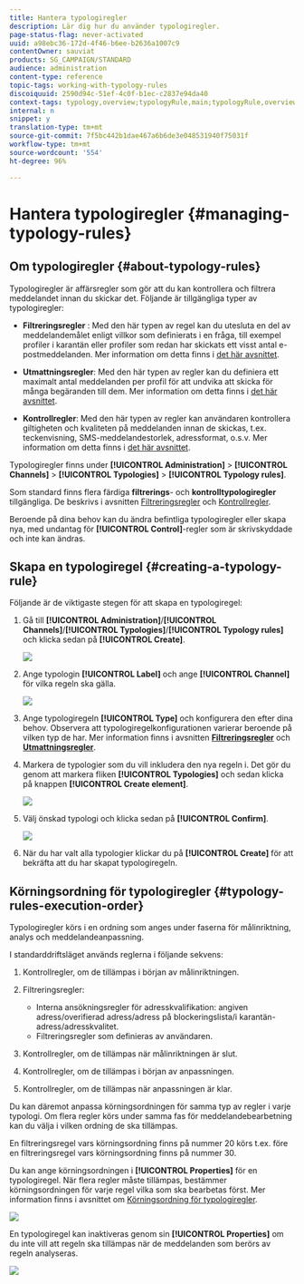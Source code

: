 ```yaml
---
title: Hantera typologiregler
description: Lär dig hur du använder typologiregler.
page-status-flag: never-activated
uuid: a98ebc36-172d-4f46-b6ee-b2636a1007c9
contentOwner: sauviat
products: SG_CAMPAIGN/STANDARD
audience: administration
content-type: reference
topic-tags: working-with-typology-rules
discoiquuid: 2590d94c-51ef-4c0f-b1ec-c2837e94da40
context-tags: typology,overview;typologyRule,main;typologyRule,overview
internal: n
snippet: y
translation-type: tm+mt
source-git-commit: 7f5bc442b1dae467a6b6de3e048531940f75031f
workflow-type: tm+mt
source-wordcount: '554'
ht-degree: 96%

---
```



# Hantera typologiregler {#managing-typology-rules}

## Om typologiregler {#about-typology-rules}

Typologiregler är affärsregler som gör att du kan kontrollera och filtrera meddelandet innan du skickar det. Följande är tillgängliga typer av typologiregler:

* **Filtreringsregler** : Med den här typen av regel kan du utesluta en del av meddelandemålet enligt villkor som definierats i en fråga, till exempel profiler i karantän eller profiler som redan har skickats ett visst antal e-postmeddelanden. Mer information om detta finns i [det här avsnittet](../../sending/using/filtering-rules.md).

* **Utmattningsregler**: Med den här typen av regler kan du definiera ett maximalt antal meddelanden per profil för att undvika att skicka för många begäranden till dem. Mer information om detta finns i [det här avsnittet](../../sending/using/fatigue-rules.md).

* **Kontrollregler**: Med den här typen av regler kan användaren kontrollera giltigheten och kvaliteten på meddelanden innan de skickas, t.ex. teckenvisning, SMS-meddelandestorlek, adressformat, o.s.v. Mer information om detta finns i [det här avsnittet](../../sending/using/control-rules.md).

Typologiregler finns under **[!UICONTROL Administration]** > **[!UICONTROL Channels]** > **[!UICONTROL Typologies]** > **[!UICONTROL Typology rules]**.

Som standard finns flera färdiga **filtrerings**- och **kontrolltypologiregler** tillgängliga. De beskrivs i avsnitten [Filtreringsregler](../../sending/using/fatigue-rules.md) och [Kontrollregler](../../sending/using/control-rules.md).

Beroende på dina behov kan du ändra befintliga typologiregler eller skapa nya, med undantag för **[!UICONTROL Control]**-regler som är skrivskyddade och inte kan ändras.

## Skapa en typologiregel {#creating-a-typology-rule}

Följande är de viktigaste stegen för att skapa en typologiregel:

1. Gå till **[!UICONTROL Administration]**/**[!UICONTROL Channels]**/**[!UICONTROL Typologies]**/**[!UICONTROL Typology rules]** och klicka sedan på **[!UICONTROL Create]**.

   ![](assets/typology_create-rule.png)

1. Ange typologin **[!UICONTROL Label]** och ange **[!UICONTROL Channel]** för vilka regeln ska gälla.

   ![](assets/typology-rule-label.png)

1. Ange typologiregeln **[!UICONTROL Type]** och konfigurera den efter dina behov. Observera att typologiregelkonfigurationen varierar beroende på vilken typ de har. Mer information finns i avsnitten **[Filtreringsregler](../../sending/using/filtering-rules.md)** och **[Utmattningsregler](../../sending/using/fatigue-rules.md)**.

1. Markera de typologier som du vill inkludera den nya regeln i. Det gör du genom att markera fliken **[!UICONTROL Typologies]** och sedan klicka på knappen **[!UICONTROL Create element]**.

   ![](assets/typology-typologies-tab.png)

1. Välj önskad typologi och klicka sedan på **[!UICONTROL Confirm]**.

   ![](assets/typology-link.png)

1. När du har valt alla typologier klickar du på **[!UICONTROL Create]** för att bekräfta att du har skapat typologiregeln.

## Körningsordning för typologiregler {#typology-rules-execution-order}

Typologiregler körs i en ordning som anges under faserna för målinriktning, analys och meddelandeanpassning.

I standarddriftsläget används reglerna i följande sekvens:

1. Kontrollregler, om de tillämpas i början av målinriktningen.
1. Filtreringsregler:

   * Interna ansökningsregler för adresskvalifikation: angiven adress/overifierad adress/adress på blockeringslista/i karantän-adress/adresskvalitet.
   * Filtreringsregler som definieras av användaren.

1. Kontrollregler, om de tillämpas när målinriktningen är slut.
1. Kontrollregler, om de tillämpas i början av anpassningen.
1. Kontrollregler, om de tillämpas när anpassningen är klar.

Du kan däremot anpassa körningsordningen för samma typ av regler i varje typologi. Om flera regler körs under samma fas för meddelandebearbetning kan du välja i vilken ordning de ska tillämpas.

En filtreringsregel vars körningsordning finns på nummer 20 körs t.ex. före en filtreringsregel vars körningsordning finns på nummer 30.

Du kan ange körningsordningen i **[!UICONTROL Properties]** för en typologiregel. När flera regler måste tillämpas, bestämmer körningsordningen för varje regel vilka som ska bearbetas först. Mer information finns i avsnittet om [Körningsordning för typologiregler](#typology-rules-execution-order).

![](assets/typology_rule-active.png)

En typologiregel kan inaktiveras genom sin **[!UICONTROL Properties]** om du inte vill att regeln ska tillämpas när de meddelanden som berörs av regeln analyseras.

![](assets/typology_rule-order.png)
